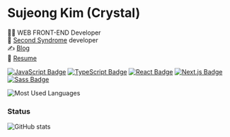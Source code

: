 # Sujeong Kim (Crystal)
👩‍💻 WEB FRONT-END Developer <br />
🏢 [Second Syndrome](https://2ndsyndrome.com) developer <br />
✍️ [Blog](https://velog.io/@dev_crystal)<br />
📑 [Resume](https://www.notion.so/Front-end-Developer-5cd37738cf764cf3bb1d8d197342353c)

[![JavaScript Badge](https://img.shields.io/badge/JavaScript-F7DF1E?style=flat-square&logo=JavaScript&logoColor=white)](https://javascript.info/)
[![TypeScript Badge](https://img.shields.io/badge/Typescript-235A97?style=flat-square&logo=Typescript&logoColor=white)](https://www.typescriptlang.org/)
[![React Badge](https://img.shields.io/badge/React-61DAFB?style=flat-square&logo=React&logoColor=white)](https://reactjs.org/)
[![Next.js Badge](https://img.shields.io/badge/Next.js-000000?style=flat-square&logo=next.js&logoColor=white)](https://nextjs.org/)
[![Sass Badge](https://img.shields.io/badge/Sass-CC6699?style=flat-square&logo=Sass&logoColor=white)](https://sass-lang.com/)<br />
<!-- [![GraphQL Badge](https://img.shields.io/badge/GraphQL-E10098?style=flat-square&logo=GraphQL&logoColor=white)](https://graphql.org/) -->
<!-- [![Apollo Badge](https://img.shields.io/badge/Apollo-311C87?style=flat-square&logo=Apollo-GraphQL&logoColor=white)](https://www.apollographql.com/) -->
<!-- [![styled Badge](https://img.shields.io/badge/Styled-DB7093?style=flat-square&logo=styled-components&logoColor=white)](https://www.apollographql.com/) -->

![Most Used Languages](https://github-readme-stats.vercel.app/api/top-langs/?username=devSujeong&langs_count=10&hide=TSQL,PLpgSQL,PLSQL&layout=compact&theme=radical)

<!-- 대표 레포지토리 연결하기 -->
<!-- [![Readme Card](https://github-readme-stats.vercel.app/api/pin/?username=devSujeong&repo=react-ui)](https://github.com/devSujeong/react-ui) -->

### Status
![GitHub stats](https://github-readme-stats.vercel.app/api?username=devSujeong&show_icons=true&theme=radical)

